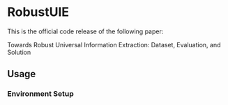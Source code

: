 # RobustUIE

This is the official code release of the following paper:

Towards Robust Universal Information Extraction: Dataset, Evaluation, and Solution

## Usage

### Environment Setup
